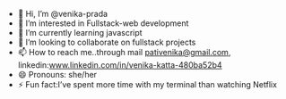 - 👋 Hi, I’m @venika-prada
- 👀 I’m interested in Fullstack-web development
- 🌱 I’m currently learning javascript
- 💞️ I’m looking to collaborate on fullstack projects
- 📫 How to reach me..through mail pativenika@gmail.com, linkedin:www.linkedin.com/in/venika-katta-480ba52b4
- 😄 Pronouns: she/her
- ⚡ Fun fact:I’ve spent more time with my terminal than watching Netflix 

<!---
venika-prada/venika-prada is a ✨ special ✨ repository because its `README.md` (this file) appears on your GitHub profile.
You can click the Preview link to take a look at your changes.
--->
